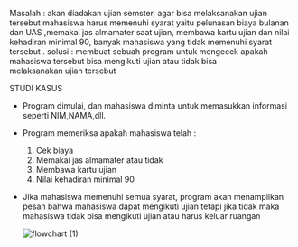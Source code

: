 Masalah : akan diadakan ujian semster, agar bisa melaksanakan ujian tersebut mahasiswa harus memenuhi syarat yaitu pelunasan biaya bulanan dan UAS ,memakai jas almamater saat ujian, membawa kartu ujian dan nilai kehadiran minimal 90, banyak mahasiswa yang tidak memenuhi syarat tersebut . solusi : membuat sebuah program untuk mengecek apakah mahasiswa tersebut bisa mengikuti ujian  atau tidak bisa melaksanakan ujian tersebut

STUDI KASUS
- Program dimulai, dan mahasiswa diminta untuk memasukkan informasi seperti NIM,NAMA,dll.
- Program memeriksa apakah mahasiswa telah :
  1. Cek biaya
  2. Memakai jas almamater atau tidak
  3. Membawa kartu ujian
  4. Nilai kehadiran minimal 90
- Jika mahasiswa memenuhi semua syarat, program akan menampilkan pesan bahwa mahasiswa dapat mengikuti ujian tetapi jika tidak maka mahasiswa tidak bisa mengikuti ujian atau harus keluar ruangan

  ![flowchart (1)](https://github.com/triafniyuliana/tugas-algo/assets/145626482/9e9bafe9-c64f-4c16-a4de-04c43ca434a7)

